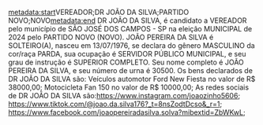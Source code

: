 <metadata:start>VEREADOR;DR JOÃO DA SILVA;PARTIDO NOVO;NOVO<metadata:end>
DR JOÃO DA SILVA, é candidato a VEREADOR pelo município de SÃO JOSÉ DOS CAMPOS - SP na eleição MUNICIPAL de 2024 pelo PARTIDO NOVO (NOVO). JOÃO PEREIRA DA SILVA é SOLTEIRO(A), nasceu em 13/07/1976, se declara do gênero MASCULINO da cor/raça PARDA, sua ocupação é SERVIDOR PÚBLICO MUNICIPAL, e seu grau de instrução é SUPERIOR COMPLETO. Seu nome completo é JOÃO PEREIRA DA SILVA, e seu número de urna é 30500.
Os bens declarados de DR JOÃO DA SILVA são: Veículos automotor Ford New Fiesta no valor de R$ 38000,00; Motocicleta Fan 150 no valor de R$ 10000,00; 
As redes sociais de DR JOÃO DA SILVA são:https://www.instagram.com/joaozinho5606; https://www.tiktok.com/@joao.da.silva176?_t=8nsZodtDcso&_r=1; https://www.facebook.com/joaopereiradasilva.solva?mibextid=ZbWKwL;